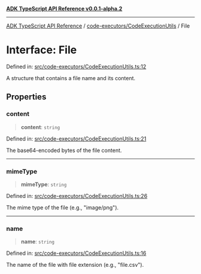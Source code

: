 [**ADK TypeScript API Reference v0.0.1-alpha.2**](../../../README.md)

***

[ADK TypeScript API Reference](../../../modules.md) / [code-executors/CodeExecutionUtils](../README.md) / File

# Interface: File

Defined in: [src/code-executors/CodeExecutionUtils.ts:12](https://github.com/njraladdin/adk-typescript/blob/main/src/code-executors/CodeExecutionUtils.ts#L12)

A structure that contains a file name and its content.

## Properties

### content

> **content**: `string`

Defined in: [src/code-executors/CodeExecutionUtils.ts:21](https://github.com/njraladdin/adk-typescript/blob/main/src/code-executors/CodeExecutionUtils.ts#L21)

The base64-encoded bytes of the file content.

***

### mimeType

> **mimeType**: `string`

Defined in: [src/code-executors/CodeExecutionUtils.ts:26](https://github.com/njraladdin/adk-typescript/blob/main/src/code-executors/CodeExecutionUtils.ts#L26)

The mime type of the file (e.g., "image/png").

***

### name

> **name**: `string`

Defined in: [src/code-executors/CodeExecutionUtils.ts:16](https://github.com/njraladdin/adk-typescript/blob/main/src/code-executors/CodeExecutionUtils.ts#L16)

The name of the file with file extension (e.g., "file.csv").
